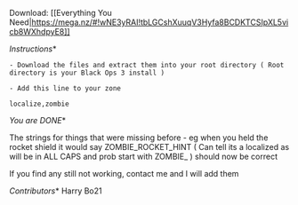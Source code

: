 Download: [[Everything You Need|https://mega.nz/#!wNE3yRAI!tbLGCshXuuqV3Hyfa8BCDKTCSIpXL5vicb8WXhdpyE8]]

  *Instructions**

    - Download the files and extract them into your root directory ( Root directory is your Black Ops 3 install )

    - Add this line to your zone

`localize,zombie`

  *You are DONE**

The strings for things that were missing before - eg when you held the rocket shield it would say ZOMBIE_ROCKET_HINT ( Can tell its a localized as will be in ALL CAPS and prob start with ZOMBIE_ ) should now be correct

If you find any still not working, contact me and I will add them

  *Contributors**
Harry Bo21